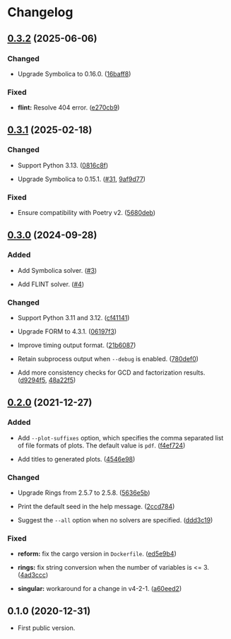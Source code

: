 # Changelog


<a name="0.3.2"></a>
## [0.3.2] (2025-06-06)

### Changed

- Upgrade Symbolica to 0.16.0.
  ([16baff8](https://github.com/tueda/polybench/commit/16baff854b1ac89df05fa66bc68f557ce250b3b2))

### Fixed

- **flint:** Resolve 404 error.
  ([e270cb9](https://github.com/tueda/polybench/commit/e270cb9af797f554e6fc5a9ae8108d0dff3a4ae1))


<a name="0.3.1"></a>
## [0.3.1] (2025-02-18)

### Changed

- Support Python 3.13.
  ([0816c8f](https://github.com/tueda/polybench/commit/0816c8f230816310c92846d79aa04a587da89761))

- Upgrade Symbolica to 0.15.1.
  ([#31](https://github.com/tueda/polybench/pull/31),
  [9af9d77](https://github.com/tueda/polybench/commit/9af9d771fcb8a256ed591a194adece229defdbce))

### Fixed
- Ensure compatibility with Poetry v2.
  ([5680deb](https://github.com/tueda/polybench/commit/5680debfb6c58373e7e397f0c1cc7f68e55fb0b2))


<a name="0.3.0"></a>
## [0.3.0] (2024-09-28)

### Added

- Add Symbolica solver.
  ([#3](https://github.com/tueda/polybench/issues/3))

- Add FLINT solver.
  ([#4](https://github.com/tueda/polybench/issues/4))

### Changed

- Support Python 3.11 and 3.12.
  ([cf41141](https://github.com/tueda/polybench/commit/cf41141262f9d1619cfdbb0b292a97f8ec8253fd))

- Upgrade FORM to 4.3.1.
  ([06197f3](https://github.com/tueda/polybench/commit/06197f33dc36a1b1852b02b2ae5fcfe9c1479c57))

- Improve timing output format.
  ([21b6087](https://github.com/tueda/polybench/commit/21b6087d53d83a290e818dd9f9153d0d491b5796))

- Retain subprocess output when `--debug` is enabled.
  ([780def0](https://github.com/tueda/polybench/commit/780def0d9392cbfa5c31dcf7aaa8c99f196f5daa))

- Add more consistency checks for GCD and factorization results.
  ([d9294f5](https://github.com/tueda/polybench/commit/d9294f5cf1ac8794b2036df304eb9c0c7ffda8ae), [48a22f5](https://github.com/tueda/polybench/commit/48a22f57e8b3f675c3eb23b5e6e719e836e172aa))


<a name="0.2.0"></a>
## [0.2.0] (2021-12-27)

### Added

- Add `--plot-suffixes` option, which specifies the comma separated list of file formats of plots.
  The default value is `pdf`.
  ([f4ef724](https://github.com/tueda/polybench/commit/f4ef724a943273098487d4b39c589ab9e5e24174))

- Add titles to generated plots.
  ([4546e98](https://github.com/tueda/polybench/commit/4546e982151597acbd289dc1735b00e2b41b7674))

### Changed

- Upgrade Rings from 2.5.7 to 2.5.8.
  ([5636e5b](https://github.com/tueda/polybench/commit/5636e5b240abf038f6a6931fb85ca60afe20ddad))

- Print the default seed in the help message.
  ([2ccd784](https://github.com/tueda/polybench/commit/2ccd784c3cbf23e6c53b084ba187cbac4cea2aca))

- Suggest the `--all` option when no solvers are specified.
  ([ddd3c19](https://github.com/tueda/polybench/commit/ddd3c198e1192fd734ffc69cb1daf9b24980332e))

### Fixed

- **reform:** fix the cargo version in `Dockerfile`.
  ([ed5e9b4](https://github.com/tueda/polybench/commit/ed5e9b437bcf93e4df7f078ef0c68cccdc2d94fa))

- **rings:** fix string conversion when the number of variables is <= 3.
  ([4ad3ccc](https://github.com/tueda/polybench/commit/4ad3ccc9ed9810a64e1b0f0dfb44c19033d3d29a))

- **singular:** workaround for a change in v4-2-1.
  ([a60eed2](https://github.com/tueda/polybench/commit/a60eed27976115502e71ee31c9e02c48b08e0591))


<a name="0.1.0"></a>
## 0.1.0 (2020-12-31)

- First public version.


[0.3.2]: https://github.com/tueda/polybench/compare/0.3.1...0.3.2
[0.3.1]: https://github.com/tueda/polybench/compare/0.3.0...0.3.1
[0.3.0]: https://github.com/tueda/polybench/compare/0.2.0...0.3.0
[0.2.0]: https://github.com/tueda/polybench/compare/0.1.0...0.2.0
